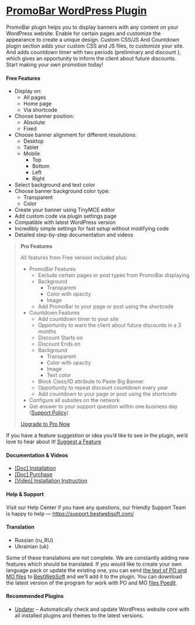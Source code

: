 <a href="https://bestwebsoft.com/products/wordpress/plugins/promobar/" target=_blank>PromoBar WordPress Plugin</a>
========================

<p>PromoBar plugin helps you to display banners with any content on your WordPress website. Enable for certain pages and customize the appearance to create a unique design. Custom CSS/JS And Countdown plugin section adds your custom CSS and JS files, to customize your site. And adds countdown timer with two periods (preliminary and discount ), which gives an opportunity to inform the client about future discounts.<br />
Start making your own promotion today!</p>
<p><span class="embed-youtube" style="text-align:center; display: block;"></span></p>
<h4>Free Features</h4>
<ul>
<li>Display on:
<ul>
<li>All pages</li>
<li>Home page</li>
<li>Via shortcode</li>
</ul>
</li>
<li>Choose banner position:
<ul>
<li>Absolute </li>
<li>Fixed </li>
</ul>
</li>
<li>Choose banner alignment for different resolutions:
<ul>
<li>Desktop </li>
<li>Tablet</li>
<li>Mobile
<ul>
<li>Top</li>
<li>Bottom</li>
<li>Left</li>
<li>Right</li>
</ul>
</li>
</ul>
</li>
<li>Select background and text color</li>
<li>Choose banner background color type:
<ul>
<li>Transparent </li>
<li>Color </li>
</ul>
</li>
<li>Create your banner using TinyMCE editor</li>
<li>Add custom code via plugin settings page</li>
<li>Compatible with latest WordPress version</li>
<li>Incredibly simple settings for fast setup without modifying code</li>
<li>Detailed step-by-step documentation and videos</li>
</ul>
<blockquote>
<p><strong>Pro Features</strong></p>
<p>All features from Free version included plus:</p>
<ul>
<li>PromoBar Features
<ul>
<li>Exclude certain pages or post types from PromoBar displaying</li>
<li>Background
<ul>
<li>Transparent</li>
<li>Color with opacity  </li>
<li>Image  </li>
</ul>
</li>
<li>Add PromoBar to your page or post using the shortcode  </li>
</ul>
</li>
<li>Countdown Features
<ul>
<li>Add countdown timer to your site  </li>
<li>Opportunity to warn the client about future discounts in a 3 months  </li>
<li>Discount Starts on  </li>
<li>Discount Ends on  </li>
<li>Background
<ul>
<li>Transparent  </li>
<li>Color with opacity  </li>
<li>Image  </li>
<li>Text color  </li>
</ul>
</li>
<li>Block Class/ID attribute to Paste Big Banner  </li>
<li>Opportunity to repeat discount countdown every year  </li>
<li>Add countdown to your page or post using the shortcode  </li>
</ul>
</li>
<li>Configure all subsites on the network</li>
<li>Get answer to your support question within one business day (<a href="https://bestwebsoft.com/support-policy/" rel="nofollow ugc">Support Policy</a>)</li>
</ul>
<p><a href="https://bestwebsoft.com/products/wordpress/plugins/promobar/?k=f740086aaebf70b0326ba86bef1ee5f3" rel="nofollow ugc">Upgrade to Pro Now</a></p>
</blockquote>
<p>If you have a feature suggestion or idea you&#8217;d like to see in the plugin, we&#8217;d love to hear about it! <a href="https://support.bestwebsoft.com/hc/en-us/requests/new" rel="nofollow ugc">Suggest a Feature</a></p>
<h4>Documentation &amp; Videos</h4>
<ul>
<li><a href="https://docs.google.com/document/d/1-hvn6WRvWnOqj5v5pLUk7Awyu87lq5B_dO-Tv-MC9JQ/" rel="nofollow ugc">[Doc] Installation</a></li>
<li><a href="https://docs.google.com/document/d/1EUdBVvnm7IHZ6y0DNyldZypUQKpB8UVPToSc_LdOYQI/" rel="nofollow ugc">[Doc] Purchase</a></li>
<li><a href="https://www.youtube.com/watch?v=v8aAOGssPSY" rel="nofollow ugc">[Video] Installation Instruction</a></li>
</ul>
<h4>Help &amp; Support</h4>
<p>Visit our Help Center if you have any questions, our friendly Support Team is happy to help — <a href="https://support.bestwebsoft.com/" rel="nofollow ugc">https://support.bestwebsoft.com/</a></p>
<h4>Translation</h4>
<ul>
<li>Russian (ru_RU)</li>
<li>Ukrainian (uk)</li>
</ul>
<p>Some of these translations are not complete. We are constantly adding new features which should be translated. If you would like to create your own language pack or update the existing one, you can send <a href="https://codex.wordpress.org/Translating_WordPress" rel="nofollow ugc">the text of PO and MO files</a> to <a href="https://support.bestwebsoft.com/hc/en-us/requests/new" rel="nofollow ugc">BestWebSoft</a> and we&#8217;ll add it to the plugin. You can download the latest version of the program for work with PO and MO <a href="https://www.poedit.net/download.php" rel="nofollow ugc">files Poedit</a>.</p>
<h4>Recommended Plugins</h4>
<ul>
<li><a href="https://bestwebsoft.com/products/wordpress/plugins/updater/?k=717d3e9fd8f2cf38cb9fdf5f22f1e894" rel="nofollow ugc">Updater</a> &#8211; Automatically check and update WordPress website core with all installed plugins and themes to the latest versions.</li>
</ul>
